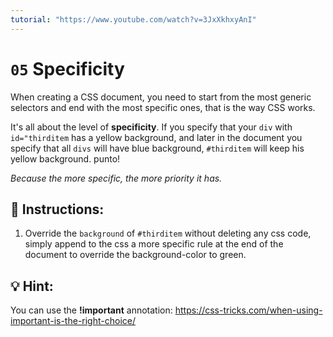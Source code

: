 ```yaml
---
tutorial: "https://www.youtube.com/watch?v=3JxXkhxyAnI"
---
```


# `05` Specificity

When creating a CSS document, you need to start from the most generic selectors and end with the most specific ones, that is the way CSS works.


It's all about the level of **specificity**. If you specify that your `div` with `id="thirditem` has a yellow background, and later in the document you specify that all `divs` will have blue background, `#thirditem` will keep his yellow background. punto!

*Because the more specific, the more priority it has.* 

## 📝 Instructions:

1. Override the `background` of `#thirditem` without deleting any css code, simply append to the css a more specific rule at the end of the document to override the background-color to green.


## 💡 Hint:

You can use the **!important** annotation:
https://css-tricks.com/when-using-important-is-the-right-choice/


